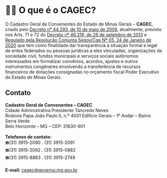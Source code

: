 # 🤷‍♀️ O que é o CAGEC?

O Cadastro Geral de Convenentes do Estado de Minas Gerais – **CAGEC**, criado pelo [Decreto nº 44.293, de 10 de maio de 2006](https://www.almg.gov.br/consulte/legislacao/completa/completa.html?tipo=DEC\&num=44293\&comp=\&ano=2006), atualmente, previsto nos Arts. 71 e 72 do [Decreto nº 46.319, de 26 de setembro de 2013](https://www.almg.gov.br/consulte/legislacao/completa/completa.html?tipo=DEC\&num=46319\&comp=\&ano=2013\&aba=js\_textoAtualizado#texto) e [Regulado pela Resolução Conjunta Segov/Cge Nº 05, 24 de Janeiro de 2020](http://sigconsaida.mg.gov.br/images/legislacao/Resoluo-Conjunta-SEGOV-CGE-n-05-de-24-de-janeiro-de-2020-.pdf) que tem como finalidade dar transparência à situação formal e legal de entes federados ou pessoas jurídicas a eles vinculadas, organizações da sociedade civil, fundos municipais e serviços sociais autônomos interessados em formalizar convênios, acordos, ajustes e outros instrumentos congêneres envolvendo a transferência de recursos financeiros de dotações consignadas no orçamento fiscal Poder Executivo do Estado de Minas Gerais.

## Contato

**Cadastro Geral de Convenentes – CAGEC**\
Cidade Administrativa Presidente Tancredo Neves\
Rodovia Papa João Paulo II, n.º 4001 Edifício Gerais – 1º Andar – Bairro Serra Verde\
Belo Horizonte – MG – CEP: 31630-901\
\
**Telefones de contato:**\
☎️(31) 3915-2090 . (31) 3915-2091\
☎️(31) 3915-2092 . (31) 3915-0882\
☎️(31) 3915-8883 . (31) 3915-2749\
\
**E-mail:** [cagec@governo.mg.gov.br](mailto:cagec@governo.mg.gov.br)
